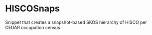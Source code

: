 HISCOSnaps
==========

Snippet that creates a snapshot-based SKOS hierarchy of HISCO per CEDAR occupation census
